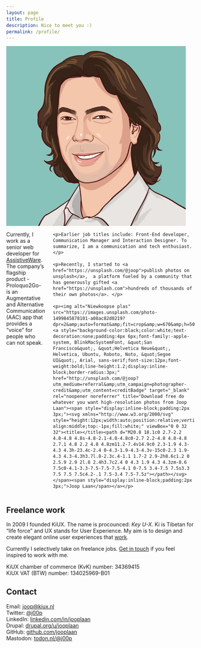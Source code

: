 ```yaml
---
layout: page
title: Profile
description: Nice to meet you :)
permalink: /profile/
---
```


<div class="row">
  <div class="medium-4 medium-push-8 columns">
    <img src="/assets/img/joop-laan.jpg" alt="Joop">
  </div>
  <div class="medium-8 medium-pull-4 columns">
    <p>Currently, I work as a senior web developer for <a href="http://www.assistiveware.com/">AssistiveWare</a>. The company’s flagship product -Proloquo2Go- is an Augmentative and Alternative Communication (AAC) app that provides a &ldquo;voice&rdquo; for people who can not speak.</p>

    <p>Earlier job titles include: Front-End developer, Communication Manager and Interaction Designer. To summarize, I am a communication and tech enthusiast.</p>

    <p>Recently, I started to <a href="https://unsplash.com/@joop">publish photos on unsplash</a>,  a platform fueled by a community that has generously gifted <a href="https://unsplash.com">hundreds of thousands of their own photos</a>. </p>

    <p><img alt="Niewkoopse plas" src="https://images.unsplash.com/photo-1499845878101-a08ac82d0219?dpr=2&amp;auto=format&amp;fit=crop&amp;w=670&amp;h=503&amp;q=80&amp;cs=tinysrgb&amp;crop="><a style="background-color:black;color:white;text-decoration:none;padding:4px 6px;font-family:-apple-system, BlinkMacSystemFont, &quot;San Francisco&quot;, &quot;Helvetica Neue&quot;, Helvetica, Ubuntu, Roboto, Noto, &quot;Segoe UI&quot;, Arial, sans-serif;font-size:12px;font-weight:bold;line-height:1.2;display:inline-block;border-radius:3px;" href="http://unsplash.com/@joop?utm_medium=referral&amp;utm_campaign=photographer-credit&amp;utm_content=creditBadge" target="_blank" rel="noopener noreferrer" title="Download free do whatever you want high-resolution photos from Joop Laan"><span style="display:inline-block;padding:2px 3px;"><svg xmlns="http://www.w3.org/2000/svg" style="height:12px;width:auto;position:relative;vertical-align:middle;top:-1px;fill:white;" viewBox="0 0 32 32"><title></title><path d="M20.8 18.1c0 2.7-2.2 4.8-4.8 4.8s-4.8-2.1-4.8-4.8c0-2.7 2.2-4.8 4.8-4.8 2.7.1 4.8 2.2 4.8 4.8zm11.2-7.4v14.9c0 2.3-1.9 4.3-4.3 4.3h-23.4c-2.4 0-4.3-1.9-4.3-4.3v-15c0-2.3 1.9-4.3 4.3-4.3h3.7l.8-2.3c.4-1.1 1.7-2 2.9-2h8.6c1.2 0 2.5.9 2.9 2l.8 2.4h3.7c2.4 0 4.3 1.9 4.3 4.3zm-8.6 7.5c0-4.1-3.3-7.5-7.5-7.5-4.1 0-7.5 3.4-7.5 7.5s3.3 7.5 7.5 7.5c4.2-.1 7.5-3.4 7.5-7.5z"></path></svg></span><span style="display:inline-block;padding:2px 3px;">Joop Laan</span></a></p>

  </div>


</div>



<h2 class="subheader">Freelance work</h2>

<p>In 2009 I founded KiUX. The name is procounced: <em>Key U-X</em>. Ki is Tibetan for &ldquo;life force&rdquo; and UX stands for User Experience. My aim is to design and create elegant online user experiences that <a href="/work">work</a>.</p>

<p>Currently I selectively take on freelance jobs. <a href="#contact">Get in touch</a> if you feel inspired to work with me.</p>

<p>KiUX chamber of commerce (KvK) number: 34369415<br>
  KiUX VAT (BTW) number: 134025969-B01</p>

  <a name="contact"></a>
  <h2 class="subheader">Contact</h2>

  <p>Email: <a href="mailto:joop@kiux.nl">joop@kiux.nl</a><br>
    Twitter: <a href="https://twitter.com/j00p">@j00p</a><br>
    LinkedIn: <a href="https://www.linkedin.com/in/jooplaan">linkedin.com/in/jooplaan</a><br>
    Drupal: <a href="https://www.drupal.org/u/jooplaan">drupal.org/u/jooplaan</a><br>
    GitHub: <a href="https://github.com/jooplaan">github.com/jooplaan</a><br>
  	Mastodon: <a rel="me" href="https://todon.nl/@j00p">todon.nl/@j00p</a>
  </p>
